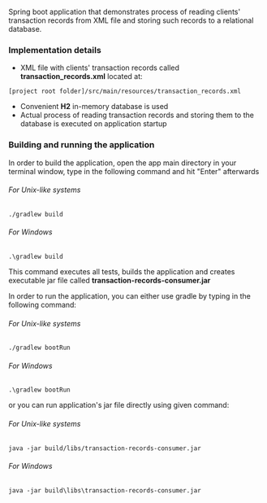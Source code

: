 Spring boot application that demonstrates process of reading clients' transaction records
from XML file and storing such records to a relational database.

### Implementation details

- XML file with clients' transaction records called **transaction_records.xml** located at:
````
[project root folder]/src/main/resources/transaction_records.xml
````
 - Convenient **H2** in-memory database is used
 - Actual process of reading transaction records and storing them to the database is executed
 on application startup
 
 ### Building and running the application
 In order to build the application, open the app main directory in your terminal window, type in the following command 
 and hit "Enter" afterwards
 ###### For Unix-like systems
 ````
./gradlew build
````
 ###### For Windows
 ````
.\gradlew build
````
This command executes all tests, builds the application and creates executable jar file called
 **transaction-records-consumer.jar**

In order to run the application, you can either use gradle by typing in the following command:
 ###### For Unix-like systems
````
./gradlew bootRun
````
 ###### For Windows
````
.\gradlew bootRun
````
or you can run application's jar file directly using given command:
 ###### For Unix-like systems
````
java -jar build/libs/transaction-records-consumer.jar
````
 ###### For Windows
````
java -jar build\libs\transaction-records-consumer.jar
````